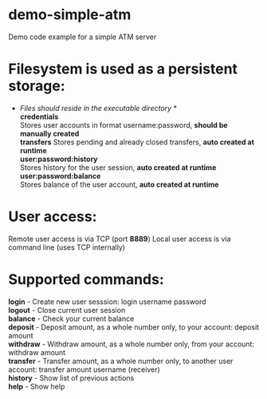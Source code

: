 # demo-simple-atm
Demo code example for a simple ATM server

# Filesystem is used as a persistent storage:
* *Files should reside in the executable directory* * \
**credentials** \
Stores user accounts in format username:password, **should be manually created** \
**transfers**
Stores pending and already closed transfers, **auto created at runtime** \
**user:password:history** \
Stores history for the user session, **auto created at runtime** \
**user:password:balance** \
Stores balance of the user account, **auto created at runtime**

# User access:
Remote user access is via TCP (port **8889**)
Local user access is via command line (uses TCP internally)

# Supported commands:
**login**     - Create new user sesssion: login username password \
**logout**    - Close current user session \
**balance**   - Check your current balance \
**deposit**   - Deposit amount, as a whole number only, to your account: deposit amount \
**withdraw**  - Withdraw amount, as a whole number only, from your account: withdraw amount \
**transfer**  - Transfer amount, as a whole number only, to another user account: transfer amount username (receiver) \
**history**   - Show list of previous actions \
**help**      - Show help
